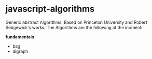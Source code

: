 javascript-algorithms
=====================

Generic abstract Algorithms. Based on Princeton University and Robert Sedgewick's works.
The Algorithms are the following at the moment:

**fundamentals**
- bag
- digraph
